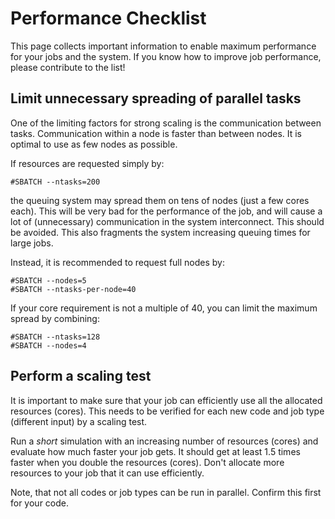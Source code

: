 # Performance Checklist

This page collects important information to enable maximum performance
for your jobs and the system. If you know how to improve job performance,
please contribute to the list!

## Limit unnecessary spreading of parallel tasks
One of the limiting factors for strong scaling is the communication
between tasks. Communication within a node is faster than between
nodes. It is optimal to use as few nodes as possible.

If resources are requested simply by:
```
#SBATCH --ntasks=200
```
the queuing system may spread them on tens of nodes (just a few cores each).
This will be very bad for the performance of the job, and will cause a lot of
(unnecessary) communication in the system interconnect. This should be avoided. This also
fragments the system increasing queuing times for large jobs.

Instead, it is recommended to request full nodes by:
```
#SBATCH --nodes=5
#SBATCH --ntasks-per-node=40
```
If your core requirement is not a multiple of 40, you can limit the maximum spread
by combining:
```
#SBATCH --ntasks=128
#SBATCH --nodes=4
```

## Perform a scaling test
It is important to make sure that your job can efficiently use
all the allocated resources (cores). This needs to be verified for
each new code and job type (different input) by a scaling test.

Run a _short_ simulation with an increasing number of resources (cores)
and evaluate how much faster your job gets. It should get at least
1.5 times faster when you double the resources (cores). Don't allocate
more resources to your job that it can use efficiently.

Note, that not all codes or job types can be run in parallel. Confirm this first
for your code.
